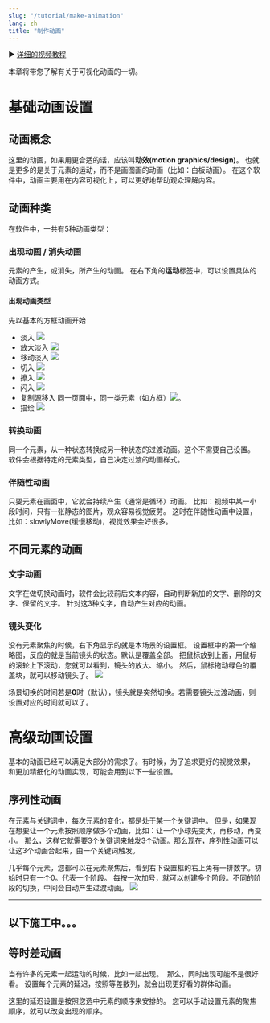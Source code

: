 ```yaml
---
slug: "/tutorial/make-animation"
lang: zh
title: "制作动画"
---
```


▶️ [详细的视频教程](https://www.bilibili.com/video/BV1aa411F7Y2?p=6)

本章将带您了解有关于可视化动画的一切。

# 基础动画设置

## 动画概念
这里的动画，如果用更合适的话，应该叫**动效(motion graphics/design)**。
也就是更多的是关于元素的运动，而不是画图画的动画（比如：白板动画）。
在这个软件中，动画主要用在内容可视化上，可以更好地帮助观众理解内容。

## 动画种类
在软件中，一共有5种动画类型：

### 出现动画 / 消失动画
元素的产生，或消失，所产生的动画。
在右下角的**运动**标签中，可以设置具体的动画方式。

#### 出现动画类型
先以基本的方框动画开始
- 淡入 ![](../images/fadeUp.gif)
- 放大淡入 ![](../images/scaleFadeUp.gif)
- 移动淡入 ![](../images/appearMoveFade.gif)
- 切入 ![](../images/peekIn.gif)
- 擦入 ![](../images/wideIn.gif)
- 闪入 ![](../images/flashAppear.gif)
- 复制源移入 同一页面中，同一类元素（如方框）![](../images/moveFromCopy.gif)。
- 描绘 ![](../images/svgAppear.gif)


### 转换动画
同一个元素，从一种状态转换成另一种状态的过渡动画。这个不需要自己设置。
软件会根据特定的元素类型，自己决定过渡的动画样式。

### 伴随性动画
只要元素在画面中，它就会持续产生（通常是循环）动画。
比如：视频中某一小段时间，只有一张静态的图片，观众容易视觉疲劳。
这时在伴随性动画中设置，比如：slowlyMove(缓慢移动)，视觉效果会好很多。

## 不同元素的动画

### 文字动画
文字在做切换动画时，软件会比较前后文本内容，自动判断新加的文字、删除的文字、保留的文字。
针对这3种文字，自动产生对应的动画。

### 镜头变化
没有元素聚焦的时候，右下角显示的就是本场景的设置框。
设置框中的第一个缩略图，反应的就是当前镜头的状态。默认是覆盖全部。
把鼠标放到上面，用鼠标的滚轮上下滚动，您就可以看到，镜头的放大、缩小。
然后，鼠标拖动绿色的覆盖块，就可以移动镜头了。
![](../images/sceneScroll.gif)

场景切换的时间若是**0**时（默认），镜头就是突然切换。若需要镜头过渡动画，则设置对应的时间就可以了。


# 高级动画设置
基本的动画已经可以满足大部分的需求了。有时候，为了追求更好的视觉效果，
和更加精细化的动画实现，可能会用到以下一些设置。

## 序列性动画
在[元素与关键词](/tutorial/elements-keyword)中，每次元素的变化，都是处于某一个关键词中。
但是，如果现在想要让一个元素按照顺序做多个动画，比如：让一个小球先变大，再移动，再变小。
那么，这样它就需要3个关键词来触发3个动画。那么现在，序列性动画可以让这3个动画合起来，由一个关键词触发。

几乎每个元素，您都可以在元素聚焦后，看到右下设置框的右上角有一排数字。初始时只有一个0。代表一个阶段。
每按一次加号，就可以创建多个阶段。不同的阶段的切换，中间会自动产生过渡动画。
![](../images/stages.jpg)

---
以下施工中。。。
---


## 等时差动画
当有许多的元素一起运动的时候，比如一起出现。
![]()
那么，同时出现可能不是很好看。
设置每个元素的延迟，按照等差数列，就会出现更好看的群体动画。
![]()

这里的延迟设置是按照您选中元素的顺序来安排的。
您可以手动设置元素的聚焦顺序，就可以改变出现的顺序。
![]()
